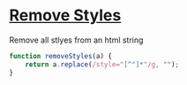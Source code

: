 [Remove Styles](http://form.guide/best-practices/validate-email-address-using-javascript.html)
===

Remove all stlyes from an html string

```javascript
function removeStyles(a) {
    return a.replace(/style="[^"]*"/g, "");
}
```